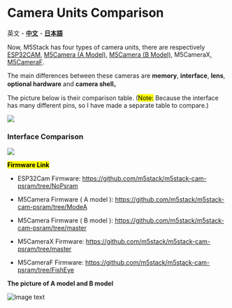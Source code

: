 # Camera Units Comparison

英文 - **[中文](https://github.com/m5stack/M5-Schematic/blob/master/Units/m5camera/CameraComparison_zh_CN.md)** - **[日本語](https://github.com/m5stack/M5-Schematic/blob/master/Units/m5camera/CameraComparison_ja.md)**

Now, M5Stack has four types of camera units, there are respectively [ESP32CAM](https://docs.m5stack.com/#/en/unit/esp32cam), [M5Camera (A Model)](https://docs.m5stack.com/#/en/unit/m5camera), [M5Camera (B Model)](https://docs.m5stack.com/#/en/unit/m5camera), M5CameraX, [M5CameraF](https://docs.m5stack.com/#/en/unit/m5camera_f).

The main differences between these cameras are **memory**, **interface**, **lens**, **optional hardware** and **camera shell**。

The picture below is their comparison table. (<mark>Note:</mark> Because the interface has many different pins, so I have made a separate table to compare.)

<img src="https://m5stack.oss-cn-shenzhen.aliyuncs.com/image/m5-docs_table/camera_comparison/camera_main_comparison_en.png">

### Interface Comparison

<img src="https://m5stack.oss-cn-shenzhen.aliyuncs.com/image/m5-docs_table/camera_comparison/CameraPinComparison_en.png">


**<mark>Firmware Link</mark>**

- ESP32Cam Firmware: https://github.com/m5stack/m5stack-cam-psram/tree/NoPsram

- M5Camera Firmware ( A model ): https://github.com/m5stack/m5stack-cam-psram/tree/ModeA

- M5Camera Firmware ( B model ): https://github.com/m5stack/m5stack-cam-psram/tree/master

- M5CameraX Firmware: https://github.com/m5stack/m5stack-cam-psram/tree/master

- M5CameraF Firmware: https://github.com/m5stack/m5stack-cam-psram/tree/FishEye

**The picture of A model and B model**

![Image text](https://github.com/m5stack/M5-Schematic/blob/master/Units/m5camera/diff_A_B.png)
